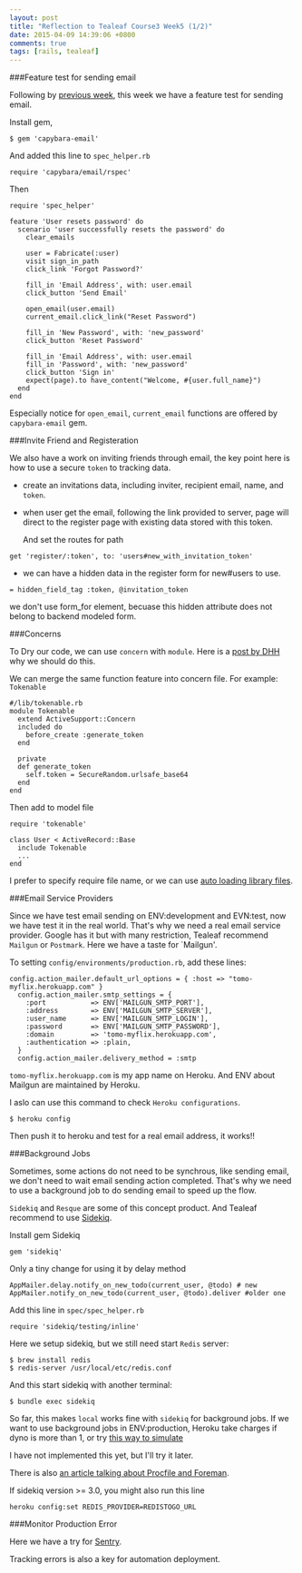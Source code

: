 ```yaml
---
layout: post
title: "Reflection to Tealeaf Course3 Week5 (1/2)"
date: 2015-04-09 14:39:06 +0800
comments: true
tags: [rails, tealeaf]
---
```


###Feature test for sending email

Following by [previous week](http://www.tomohung.com/blog/2015/04/07/reflection-to-tealeaf-course3-week4/), this week we have a feature test for sending email.

Install gem,

```
$ gem 'capybara-email'
```

And added this line to `spec_helper.rb`

```
require 'capybara/email/rspec'
```

Then

```
require 'spec_helper'

feature 'User resets password' do
  scenario 'user successfully resets the password' do
    clear_emails

    user = Fabricate(:user)
    visit sign_in_path
    click_link 'Forgot Password?'

    fill_in 'Email Address', with: user.email
    click_button 'Send Email'

    open_email(user.email)
    current_email.click_link("Reset Password")

    fill_in 'New Password', with: 'new_password'
    click_button 'Reset Password'

    fill_in 'Email Address', with: user.email
    fill_in 'Password', with: 'new_password'
    click_button 'Sign in'
    expect(page).to have_content("Welcome, #{user.full_name}")
  end
end
```

Especially notice for `open_email`, `current_email` functions are offered by `capybara-email` gem.

###Invite Friend and Registeration

We also have a work on inviting friends through email, the key point here is how to use a secure `token` to tracking data.

- create an invitations data, including inviter, recipient email, name, and `token`.
- when user get the email, following the link provided to server, page will direct to the register page with existing data stored with this token.

  And set the routes for path

```
get 'register/:token', to: 'users#new_with_invitation_token'
```

- we can have a hidden data in the register form for new#users to use.

```
= hidden_field_tag :token, @invitation_token
```

we don't use form_for element, becuase this hidden attribute does not belong to backend modeled form.

###Concerns

To Dry our code, we can use `concern` with `module`. Here is a [post by DHH](https://signalvnoise.com/posts/3372-put-chubby-models-on-a-diet-with-concerns) why we should do this.

We can merge the same function feature into concern file. For example: `Tokenable`

```
#/lib/tokenable.rb
module Tokenable
  extend ActiveSupport::Concern
  included do
    before_create :generate_token
  end

  private
  def generate_token
    self.token = SecureRandom.urlsafe_base64
  end
end
```

Then add to model file

```
require 'tokenable'

class User < ActiveRecord::Base
  include Tokenable
  ...
end
```

I prefer to specify require file name, or we can use [auto loading library files](http://stackoverflow.com/questions/19098663/auto-loading-lib-files-in-rails-4).

###Email Service Providers

Since we have test email sending on ENV:development and EVN:test, now we have test it in the real world. That's why we need a real email service provider. Google has it but with many restriction, Tealeaf recommend `Mailgun` or `Postmark`. Here we have a taste for `Mailgun'.

To setting `config/environments/production.rb`, add these lines:

```
config.action_mailer.default_url_options = { :host => "tomo-myflix.herokuapp.com" }
  config.action_mailer.smtp_settings = {
    :port           => ENV['MAILGUN_SMTP_PORT'],
    :address        => ENV['MAILGUN_SMTP_SERVER'],
    :user_name      => ENV['MAILGUN_SMTP_LOGIN'],
    :password       => ENV['MAILGUN_SMTP_PASSWORD'],
    :domain         => 'tomo-myflix.herokuapp.com',
    :authentication => :plain,
  }
  config.action_mailer.delivery_method = :smtp
```

`tomo-myflix.herokuapp.com` is my app name on Heroku. And ENV about Mailgun are maintained by Heroku.

I aslo can use this command to check `Heroku configurations`.

```
$ heroku config
```

Then push it to heroku and test for a real email address, it works!!

###Background Jobs

Sometimes, some actions do not need to be synchrous, like sending email, we don't need to wait email sending action completed. That's why we need to use a background job to do sending email to speed up the flow.

`Sidekiq` and `Resque` are some of this concept product. And Tealeaf recommend to use [Sidekiq](https://github.com/mperham/sidekiq/wiki).

Install gem Sidekiq

```
gem 'sidekiq'
```

Only a tiny change for using it by delay method

```
AppMailer.delay.notify_on_new_todo(current_user, @todo) # new 
AppMailer.notify_on_new_todo(current_user, @todo).deliver #older one

```

Add this line in `spec/spec_helper.rb`

```
require 'sidekiq/testing/inline'
```

Here we setup sidekiq, but we still need start `Redis` server:

```
$ brew install redis
$ redis-server /usr/local/etc/redis.conf
```

And this start sidekiq with another terminal:

```
$ bundle exec sidekiq
```

So far, this makes `local` works fine with `sidekiq` for background jobs. If we want to use background jobs in ENV:production, Heroku take charges if dyno is more than 1, or try [this way to simulate](https://coderwall.com/p/fprnhg/free-background-jobs-on-heroku)

I have not implemented this yet, but I'll try it later.

There is also [an article talking about Procfile and Foreman](https://devcenter.heroku.com/articles/procfile#deploying-to-heroku).

If sidekiq version >= 3.0, you might also run this line
```
heroku config:set REDIS_PROVIDER=REDISTOGO_URL
```

###Monitor Production Error

Here we have a try for [Sentry](https://getsentry.com/welcome/).

Tracking errors is also a key for automation deployment.
